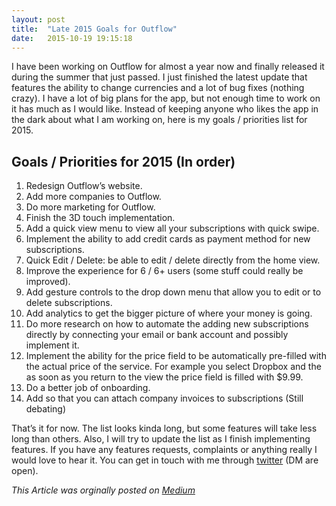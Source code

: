 ```yaml
---
layout: post
title:  "Late 2015 Goals for Outflow"
date:   2015-10-19 19:15:18
---
```

I have been working on Outflow for almost a year now and finally released it during the summer that just passed. I just finished the latest update that features the ability to change currencies and a lot of bug fixes (nothing crazy). I have a lot of big plans for the app, but not enough time to work on it has much as I would like. Instead of keeping anyone who likes the app in the dark about what I am working on, here is my goals / priorities list for 2015.

## Goals / Priorities for 2015 (In order)

1. Redesign Outflow’s website.
2. Add more companies to Outflow.
3. Do more marketing for Outflow.
4. Finish the 3D touch implementation.
5. Add a quick view menu to view all your subscriptions with quick swipe.
6. Implement the ability to add credit cards as payment method for new subscriptions.
7. Quick Edit / Delete: be able to edit / delete directly from the home view.
8. Improve the experience for 6 / 6+ users (some stuff could really be improved).
9. Add gesture controls to the drop down menu that allow you to edit or to delete subscriptions.
10. Add analytics to get the bigger picture of where your money is going.
11. Do more research on how to automate the adding new subscriptions directly by connecting your email or bank account and possibly implement it.
12. Implement the ability for the price field to be automatically pre-filled with the actual price of the service. For example you select Dropbox and the as soon as you return to the view the price field is filled with $9.99.
13. Do a better job of onboarding.
14. Add so that you can attach company invoices to subscriptions (Still debating)

That’s it for now. The list looks kinda long, but some features will take less long than others. Also, I will try to update the list as I finish implementing features.
If you have any features requests, complaints or anything really I would love to hear it. You can get in touch with me through [twitter](https://medium.com/@kirkbyo/late-2015-goals-for-outflow-880f265e46c3#.lv5cpxym0) (DM are open).

*This Article was orginally posted on [Medium](https://medium.com/@kirkbyo/late-2015-goals-for-outflow-880f265e46c3#.lv5cpxym0)*
